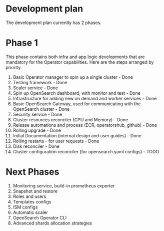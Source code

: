 # Development plan
The development plan currently has 2 phases.

# Phase 1
This phase contains both infra and app logic developments that are mandatory for the Operator capabilities.
Here are the steps arranged by priority:
1. Basic Operator manager to spin up a single cluster - Done
2. Testing framework - Done
3. Scaler service - Done
4. Spin up OpenSearch dashboard, with monitor and test - Done
5. Infrastructure for adding new on demand and worker services - Done
6. Basic OpenSearch Gateway, used for communicating with the OpenSearch cluster - Done
7. Security service - Done
8. Cluster resources reconciler (CPU and Memory) - Done
9. Release automations and process (ECR, operatorshub, github) - Done
10. Rolling upgrade - Done
11. Initial Documentation (internal design and user guides) - Done
12. Rolling restarts - for user requests - Done
13. Disk reconciler - Done
14. Cluster configuration reconciler (for opensearch.yaml configs) - TODO

# Next Phases
1. Monitoring service, build-in prometheus exporter 
2. Snapshot and restore
3. Roles and users
4. Templates configs
5. ISM configs
6. Automatic scaler
7. OpenSearch Operator CLI
8. Advanced shards allocation strategies
